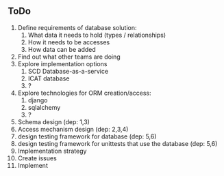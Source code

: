 ## ToDo

1. Define requirements of database solution:
   1. What data it needs to hold (types / relationships)
   1. How it needs to be accesses
   1. How data can be added
2. Find out what other teams are doing
3. Explore implementation options
   1. SCD Database-as-a-service
   1. ICAT database
   1. ?
4. Explore technologies for ORM creation/access:
   1. django
   1. sqlalchemy
   1. ?
5. Schema design (dep: 1,3)
6. Access mechanism design (dep: 2,3,4)
7. design testing framework for database (dep: 5,6)
7. design testing framework for unittests that use the database (dep: 5,6)
8. Implementation strategy 
9. Create issues
10. Implement

